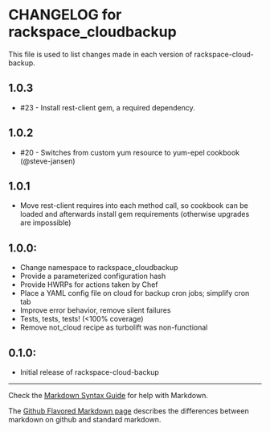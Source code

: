 # CHANGELOG for rackspace_cloudbackup

This file is used to list changes made in each version of rackspace-cloud-backup.

## 1.0.3
* #23 - Install rest-client gem, a required dependency.

## 1.0.2
* #20 - Switches from custom yum resource to yum-epel cookbook (@steve-jansen)

## 1.0.1
* Move rest-client requires into each method call, so cookbook can be loaded and afterwards install gem requirements (otherwise upgrades are impossible)

## 1.0.0:
* Change namespace to rackspace_cloudbackup
* Provide a parameterized configuration hash
* Provide HWRPs for actions taken by Chef
* Place a YAML config file on cloud for backup cron jobs; simplify cron tab
* Improve error behavior, remove silent failures
* Tests, tests, tests!  (<100% coverage)
* Remove not_cloud recipe as turbolift was non-functional

## 0.1.0:

* Initial release of rackspace-cloud-backup

- - -
Check the [Markdown Syntax Guide](http://daringfireball.net/projects/markdown/syntax) for help with Markdown.

The [Github Flavored Markdown page](http://github.github.com/github-flavored-markdown/) describes the differences between markdown on github and standard markdown.
